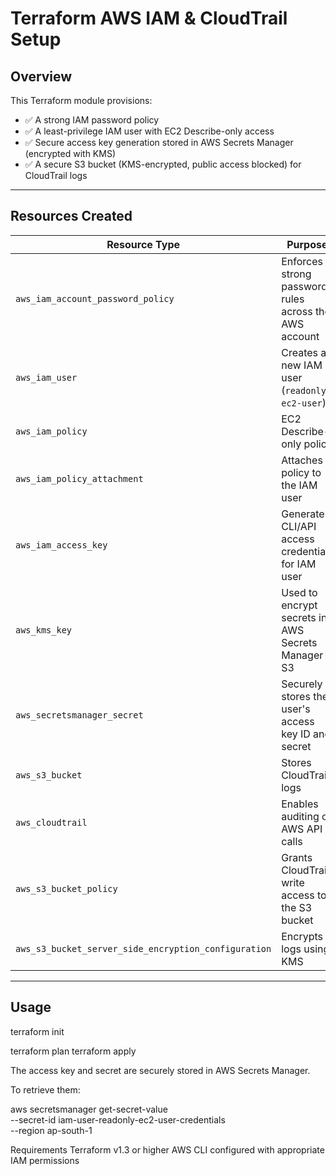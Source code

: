 # Terraform AWS IAM & CloudTrail Setup

## Overview

This Terraform module provisions:

- ✅ A strong IAM password policy
- ✅ A least-privilege IAM user with EC2 Describe-only access
- ✅ Secure access key generation stored in AWS Secrets Manager (encrypted with KMS)
- ✅ A secure S3 bucket (KMS-encrypted, public access blocked) for CloudTrail logs

---

## Resources Created

| Resource Type                          | Purpose                                                       |
|----------------------------------------|---------------------------------------------------------------|
| `aws_iam_account_password_policy`      | Enforces strong password rules across the AWS account         |
| `aws_iam_user`                         | Creates a new IAM user (`readonly-ec2-user`)                  |
| `aws_iam_policy`                       | EC2 Describe-only policy                                      |
| `aws_iam_policy_attachment`            | Attaches policy to the IAM user                               |
| `aws_iam_access_key`                   | Generates CLI/API access credentials for IAM user             |
| `aws_kms_key`                          | Used to encrypt secrets in AWS Secrets Manager & S3           |
| `aws_secretsmanager_secret`           | Securely stores the user's access key ID and secret           |
| `aws_s3_bucket`                        | Stores CloudTrail logs                                        |
| `aws_cloudtrail`                       | Enables auditing of AWS API calls                             |
| `aws_s3_bucket_policy`                 | Grants CloudTrail write access to the S3 bucket               |
| `aws_s3_bucket_server_side_encryption_configuration` | Encrypts logs using KMS            |

---

## Usage

terraform init

terraform plan
terraform apply

The access key and secret are securely stored in AWS Secrets Manager.

To retrieve them:

aws secretsmanager get-secret-value \
  --secret-id iam-user-readonly-ec2-user-credentials \
  --region ap-south-1


Requirements
Terraform v1.3 or higher
AWS CLI configured with appropriate IAM permissions

